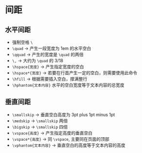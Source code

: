 # 间距

## 水平间距

- 强制空格 `\`
- `\quad` $\rightarrow$ 产生一段宽度为 1em 的水平空白
- `\qquad` $\rightarrow$ 产生的宽度是 `\quad` 的两倍
- `\,` $\rightarrow$ 大约为 `\quad` 的 $3/18$
- `\hspace{宽度}` $\rightarrow$ 产生指定宽度的空白
- `\hspace*{宽度}` $\rightarrow$ 若要在行首产生一定的空白，则需要使用此命令
- `\hfill` $\rightarrow$ 根据需要插入空白，撑满整行
- `\hphantom{文本内容}` 水平的空白宽度等于文本内容的总宽度

## 垂直间距

- `\smallskip` $\rightarrow$ 垂直空白高度为 3pt plus 1pt minus 1pt
- `\medskip` $\rightarrow$ `\smallskip` 两倍
- `\bigskip` $\rightarrow$ `\smallskip` 四倍
- `\vspace{高度}` $\rightarrow$ 产生指定高度的垂直空白
- `\vspace*{高度}` $\rightarrow$ 同 `\vspace`, 主要同在页面的顶部
- `\vphantom{文本内容}` $\rightarrow$ 垂直空白的高度等于文本内容的高度

